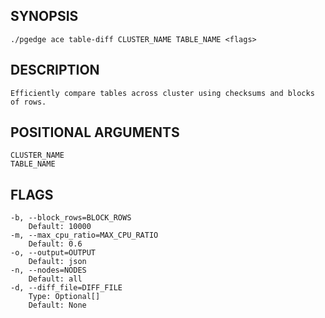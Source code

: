 ## SYNOPSIS
    ./pgedge ace table-diff CLUSTER_NAME TABLE_NAME <flags>
 
## DESCRIPTION
    Efficiently compare tables across cluster using checksums and blocks of rows.
 
## POSITIONAL ARGUMENTS
    CLUSTER_NAME
    TABLE_NAME
 
## FLAGS
    -b, --block_rows=BLOCK_ROWS
        Default: 10000
    -m, --max_cpu_ratio=MAX_CPU_RATIO
        Default: 0.6
    -o, --output=OUTPUT
        Default: json
    -n, --nodes=NODES
        Default: all
    -d, --diff_file=DIFF_FILE
        Type: Optional[]
        Default: None
